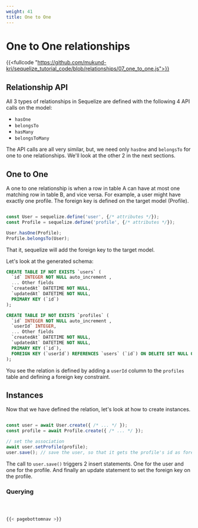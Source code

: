 ```yaml
---
weight: 41
title: One to One
---
```


# One to One relationships

{{<fullcode "https://github.com/mukund-kri/sequelize_tutorial_code/blob/relationships/07_one_to_one.js">}}

## Relationship API

All 3 types of relationships in Sequelize are defined with the following 4 API calls on the model:

- `hasOne`
- `belongsTo`
- `hasMany`
- `belongsToMany`

The API calls are all very similar, but, we need only `hasOne` and `belongsTo` for one to one relationships. We'll look at the other 2 in the next sections.

## One to One

A one to one relationship is when a row in table A can have at most one matching row in table B, and vice versa. For example, a user might have exactly one profile. The foreign key is defined on the target model (Profile).

```js

const User = sequelize.define('user', {/* attributes */});
const Profile = sequelize.define('profile', {/* attributes */});

User.hasOne(Profile);
Profile.belongsTo(User);

```

That it, sequelize will add the foreign key to the target model.

Let's look at the generated schema:

```sql
CREATE TABLE IF NOT EXISTS `users` (
  `id` INTEGER NOT NULL auto_increment , 
  ... Other fields
  `createdAt` DATETIME NOT NULL, 
  `updatedAt` DATETIME NOT NULL, 
  PRIMARY KEY (`id`)
);

CREATE TABLE IF NOT EXISTS `profiles` (
  `id` INTEGER NOT NULL auto_increment , 
  `userId` INTEGER, 
  ... Other fields
  `createdAt` DATETIME NOT NULL, 
  `updatedAt` DATETIME NOT NULL, 
  PRIMARY KEY (`id`), 
  FOREIGN KEY (`userId`) REFERENCES `users` (`id`) ON DELETE SET NULL ON UPDATE CASCADE
);
```

You see the relation is defined by adding a `userId` column to the `profiles` table
and defining a foreign key constraint.

## Instances

Now that we have defined the relation, let's look at how to create instances.

```js

const user = await User.create({ /* ... */ });
const profile = await Profile.create({ /* ... */ });

// set the association
await user.setProfile(profile);
user.save(); // save the user, so that it gets the profile's id as foreign key
```

The call to `user.save()` triggers 2 insert statements. One for the user and one for the profile. And finally an update statement to set the foreign key on the profile.

### Querying

```js



{{< pagebottomnav >}}
